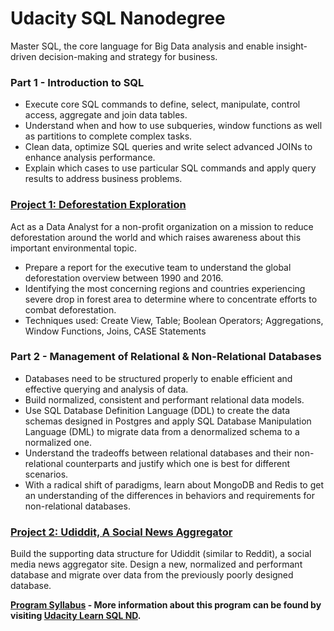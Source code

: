 # Udacity SQL Nanodegree 
Master SQL, the core language for Big Data analysis and enable insight-driven decision-making and strategy for business.

### Part 1 - Introduction to SQL

* Execute core SQL commands to define, select, manipulate, control access, aggregate and join data tables. 
* Understand when and how to use subqueries, window functions as well as partitions to complete complex tasks. 
* Clean data, optimize SQL queries and write select advanced JOINs to enhance analysis performance. 
* Explain which cases to use particular SQL commands and apply query results to address business problems.

### [Project 1: Deforestation Exploration](https://github.com/OSSYULYYZ/Udacity-SQL/tree/master/SQL-Deforestation)

Act as a Data Analyst for a non-profit organization on a mission to reduce deforestation around the world and which raises awareness about this important environmental topic.
* Prepare a report for the executive team to understand the global deforestation overview between 1990 and 2016. 
* Identifying the most concerning regions and countries experiencing severe drop in forest area to determine where to concentrate efforts to combat deforestation.
* Techniques used: Create View, Table; Boolean Operators; Aggregations, Window Functions, Joins, CASE Statements


### Part 2 - Management of Relational & Non-Relational Databases

* Databases need to be structured properly to enable efficient and effective querying and analysis of data. 
* Build normalized, consistent and performant relational data models. 
* Use SQL Database Definition Language (DDL) to create the data schemas designed in Postgres and apply SQL Database Manipulation Language (DML) to migrate data from a denormalized schema to a normalized one. 
* Understand the tradeoffs between relational databases and their non-relational counterparts and justify which one is best for different scenarios. 
* With a radical shift of paradigms, learn about MongoDB and Redis to get an understanding of the differences in behaviors and requirements for non-relational databases.


### [Project 2: Udiddit, A Social News Aggregator](https://github.com/OSSYULYYZ/Udacity-SQL/tree/master/SQL-Udiddit)

Build the supporting data structure for Udiddit (similar to Reddit), a social media news aggregator site. Design a new, normalized and performant database and migrate over data from the previously poorly designed database.

**[Program Syllabus](https://d20vrrgs8k4bvw.cloudfront.net/documents/en-US/Programming+for+Data+Science+with+Python+Nanodegree+Program+Syllabus.pdf) - More information about this program can be found by visiting [Udacity Learn SQL ND](https://www.udacity.com/course/learn-sql--nd072).**
